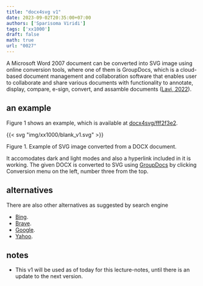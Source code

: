 ```yaml
---
title: "docx4svg v1"
date: 2023-09-02T20:35:00+07:00
authors: ['Sparisoma Viridi']
tags: ['xx1000']
draft: false
math: true
url: "0027"
---
```

A Microsoft Word 2007 document can be converted into SVG image using online conversion tools, where one of them is GroupDocs, which is a cloud-based document management and collaboration software that enables user to collaborate and share various documents with functionality to annotate, display, compare, e-sign, convert, and assamble documents ([Lavi, 2022](https://www.itqlick.com/groupdocs)).


## an example
Figure 1 shows an example, which is available at [docx4svg/fff2f3e2](https://github.com/dudung/docx4svg/tree/fff2f3e2/blank).

{{< svg "img/xx1000/blank_v1.svg" >}}

Figure 1. Example of SVG image converted from a DOCX document.

It accomodates dark and light modes and also a hyperlink included in it is working. The given DOCX is converted to SVG using [GroupDocs](https://products.groupdocs.app/conversion/total) by clicking Conversion menu on the left, number three from the top.


## alternatives
There are also other alternatives as suggested by search engine
+ [Bing](https://www.bing.com/search?q=convert+docx+to+svg).
+ [Brave](https://search.brave.com/search?q=online+docx+to+svg).
+ [Google](https://www.google.com/search?q=docx+to+svg+online).
+ [Yahoo](https://search.yahoo.com/search?p=online+docx+to+svg).


## notes
+ This v1 will be used as of today for this lecture-notes, until there is an update to the next version.
